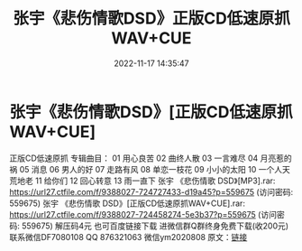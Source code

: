 ﻿---
title: 张宇《悲伤情歌DSD》正版CD低速原抓WAV+CUE
date: 2022-11-17 14:35:47
categories: 新碟专辑、稀有等精品
tags: 华语中文
---
# 张宇《悲伤情歌DSD》[正版CD低速原抓WAV+CUE]

正版CD低速原抓
专辑曲目：
01 用心良苦
02 曲终人散
03 一言难尽
04 月亮惹的祸
05 消息
06 男人的好
07 走路有风
08 单恋一枝花
09 小小的太阳
10 一个人天荒地老
11 给你们
12 回心转意
13 雨一直下
张宇 《悲伤情歌 DSD》[MP3].rar: https://url27.ctfile.com/f/9388027-724727433-d19a45?p=559675
(访问密码: 559675)
张宇 《悲伤情歌 DSD》[正版CD低速原抓WAV+CUE].rar: https://url27.ctfile.com/f/9388027-724458274-5e3b37?p=559675
(访问密码: 559675)
解压码4元
也可百度链接下载
进微信群Q群终身免费下载(收200元)
联系微信DF7080108 QQ 876321063
微信ym2020808
原文：[链接](https://blog.sina.com.cn/s/blog_1647c7e76010310af.html)